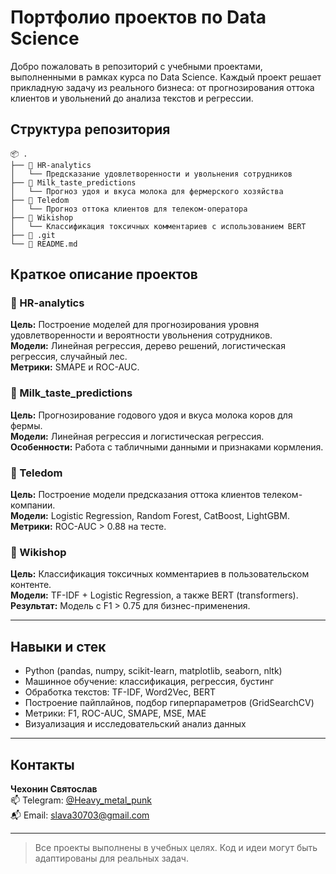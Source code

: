 # Портфолио проектов по Data Science

Добро пожаловать в репозиторий с учебными проектами, выполненными в рамках курса по Data Science. 
Каждый проект решает прикладную задачу из реального бизнеса: от прогнозирования оттока клиентов и увольнений до анализа текстов и регрессии.

## Структура репозитория

```
📦 .
├── 📁 HR-analytics
│   └── Предсказание удовлетворенности и увольнения сотрудников
├── 📁 Milk_taste_predictions
│   └── Прогноз удоя и вкуса молока для фермерского хозяйства
├── 📁 Teledom
│   └── Прогноз оттока клиентов для телеком-оператора
├── 📁 Wikishop
│   └── Классификация токсичных комментариев с использованием BERT
├── 📁 .git
└── 📄 README.md
```

## Краткое описание проектов

### 📌 HR-analytics
**Цель:** Построение моделей для прогнозирования уровня удовлетворенности и вероятности увольнения сотрудников.  
**Модели:** Линейная регрессия, дерево решений, логистическая регрессия, случайный лес.  
**Метрики:** SMAPE и ROC-AUC.

### 📌 Milk_taste_predictions
**Цель:** Прогнозирование годового удоя и вкуса молока коров для фермы.  
**Модели:** Линейная регрессия и логистическая регрессия.  
**Особенности:** Работа с табличными данными и признаками кормления.

### 📌 Teledom
**Цель:** Построение модели предсказания оттока клиентов телеком-компании.  
**Модели:** Logistic Regression, Random Forest, CatBoost, LightGBM.  
**Метрики:** ROC-AUC > 0.88 на тесте.

### 📌 Wikishop
**Цель:** Классификация токсичных комментариев в пользовательском контенте.  
**Модели:** TF-IDF + Logistic Regression, а также BERT (transformers).  
**Результат:** Модель с F1 > 0.75 для бизнес-применения.

---

## Навыки и стек

- Python (pandas, numpy, scikit-learn, matplotlib, seaborn, nltk)
- Машинное обучение: классификация, регрессия, бустинг
- Обработка текстов: TF-IDF, Word2Vec, BERT
- Построение пайплайнов, подбор гиперпараметров (GridSearchCV)
- Метрики: F1, ROC-AUC, SMAPE, MSE, MAE
- Визуализация и исследовательский анализ данных

---

## Контакты

**Чехонин Святослав**  
📫 Telegram: [@Heavy_metal_punk](https://t.me/Heavy_metal_punk)  
📬 Email: slava30703@gmail.com

---

> Все проекты выполнены в учебных целях. Код и идеи могут быть адаптированы для реальных задач.
